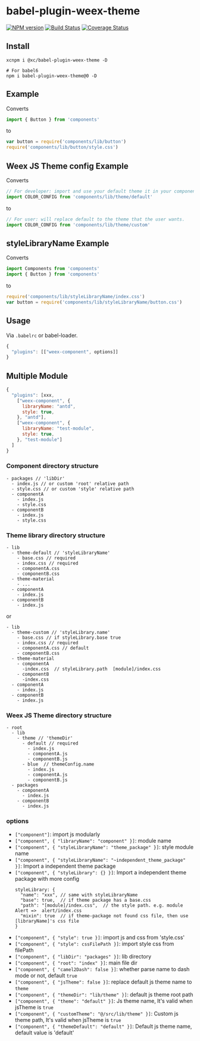 # babel-plugin-weex-theme

[![NPM version](https://img.shields.io/npm/v/babel-plugin-weex-ui.svg)](https://npmjs.org/package/babel-plugin-weex-ui)
[![Build Status](https://travis-ci.org/weex-ui-team/babel-plugin-weex-ui.svg?branch=master)](https://travis-ci.org/Yanjiie/babel-plugin-weex-ui)
[![Coverage Status](https://coveralls.io/repos/github/weex-ui-team/babel-plugin-weex-ui/badge.svg?branch=master)](https://coveralls.io/github/weex-ui-team/babel-plugin-weex-ui?branch=master)

## Install

```shell
xcnpm i @xc/babel-plugin-weex-theme -D

# For babel6
npm i babel-plugin-weex-theme@0 -D
```

## Example

Converts

```javascript
import { Button } from 'components'
```

to

```javascript
var button = require('components/lib/button')
require('components/lib/button/style.css')
```

## Weex JS Theme config Example

Converts

```javascript
// For developer: import and use your default theme it in your component.
import COLOR_CONFIG from 'components/lib/theme/default'
```

to

```javascript
// For user: will replace default to the theme that the user wants.
import COLOR_CONFIG from 'components/lib/theme/custom'
```


## styleLibraryName Example

Converts

```javascript
import Components from 'components'
import { Button } from 'components'
```

to

```javascript
require('components/lib/styleLibraryName/index.css')
var button = require('components/lib/styleLibraryName/button.css')
```

## Usage

Via `.babelrc` or babel-loader.

```javascript
{
  "plugins": [["weex-component", options]]
}
```

## Multiple Module
```javascript
{
  "plugins": [xxx,
    ["weex-component", {
      libraryName: "antd",
      style: true,
    }, "antd"],
    ["weex-component", {
      libraryName: "test-module",
      style: true,
    }, "test-module"]
  ]
}
```

### Component directory structure
```
- packages // 'libDir'
  - index.js // or custom 'root' relative path
  - style.css // or custom 'style' relative path
  - componentA
    - index.js
    - style.css
  - componentB
    - index.js
    - style.css
```

### Theme library directory structure
```
- lib
  - theme-default // 'styleLibraryName'
    - base.css // required
    - index.css // required
    - componentA.css
    - componentB.css
  - theme-material
    - ...
  - componentA
    - index.js
  - componentB
    - index.js
```
or 
```
- lib
  - theme-custom // 'styleLibrary.name'
    - base.css // if styleLibrary.base true
    - index.css // required
    - componentA.css // default 
    - componentB.css
  - theme-material
    - componentA
      -index.css  // styleLibrary.path  [module]/index.css
    - componentB
      -index.css
  - componentA
    - index.js
  - componentB
    - index.js
```

### Weex JS Theme directory structure
```
- root
  - lib
    - theme // 'themeDir'
      - default // required
        - index.js
        - componentA.js
        - componentB.js
      - blue  // themeConfig.name
        - index.js
        - componentA.js
        - componentB.js
  - packages
    - componentA
      - index.js
    - componentB
      - index.js
```

### options

- `["component"]`: import js modularly
- `["component", { "libraryName": "component" }]`: module name
- `["component", { "styleLibraryName": "theme_package" }]`: style module name
- `["component", { "styleLibraryName": "~independent_theme_package" }]`: Import a independent theme package
- `["component", { "styleLibrary": {} }]`: Import a independent theme package with more config
  ```
  styleLibrary: {
    "name": "xxx", // same with styleLibraryName
    "base": true,  // if theme package has a base.css
    "path": "[module]/index.css",  // the style path. e.g. module Alert =>  alert/index.css
    "mixin": true  // if theme-package not found css file, then use [libraryName]'s css file
  }
  ```
- `["component", { "style": true }]`: import js and css from 'style.css'
- `["component", { "style": cssFilePath }]`: import style css from filePath
- `["component", { "libDir": "packages" }]`: lib directory
- `["component", { "root": "index" }]`: main file dir
- `["component", { "camel2Dash": false }]`: whether parse name to dash mode or not, default `true`
- `["component", { "jsTheme": false }]`: replace default js theme name to `theme`
- `["component", { "themeDir": "lib/theme" }]`: default js theme root path
- `["component", { "theme": "default" }]`: Js theme name, It's valid when jsTheme is `true`
- `["component", { "customTheme": "@/src/lib/theme" }]`: Custom js theme path, It's valid when jsTheme is `true`
- `["component", { "themeDefault": "default" }]`: Default js theme name, default value is 'default'
